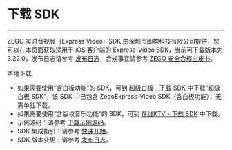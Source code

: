 # 下载 SDK

- - -

ZEGO 实时音视频（Express Video）SDK 由深圳市即构科技有限公司提供，您可以在本页面获取适用于 iOS 客户端的 Express-Video SDK，当前可下载版本为 3.22.0，发布日志请参考 [发布日志](https://doc-zh.zego.im/article/12540)，合规事宜请参考 [ZEGO 安全合规白皮书](/policies-and-agreements/zego-security-and-compliance-white-paper)。

<Card title="Express-Video SDK v3.22.0" href="https://artifact-sdk.zego.im/rtc/ZegoExpressVideo/ios/ZegoExpressVideo-ios-shared-objc.zip" >
本地下载
</Card>

<Note title="说明">


- 如果需要使用“含白板功能”的 SDK，可到 [超级白板 - 下载 SDK](https://doc-zh.zego.im/article/11303) 中下载“超级白板 SDK”，该 SDK 中已包含 ZegoExpress-Video SDK（含白板功能），无需单独下载。
- 如果需要使用“含版权音乐功能”的 SDK，可到 [在线KTV - 下载 SDK](/online-ktv-ios/downloads) 中下载。
- 示例源码：请参考 [下载示例源码](https://doc-zh.zego.im/article/3126)。
- SDK 集成指引：请参考 [快速开始](https://doc-zh.zego.im/article/196)。
- SDK 版本变更：请参考 [发布日志](https://doc-zh.zego.im/article/12540)。
</Note>


